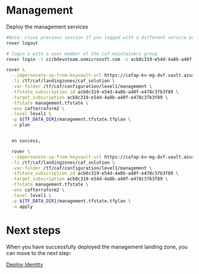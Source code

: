 
# Management
Deploy the management services

```bash
#Note: close previous session if you logged with a different service principal using --impersonate-sp-from-keyvault-url
rover logout

# login a with a user member of the caf-maintainers group
rover login -t cirbdevoteam.onmicrosoft.com -s acb8c319-e54d-4a8b-a40f-e478c37b3f89

rover \
  --impersonate-sp-from-keyvault-url https://cafap-kv-mg-dxf.vault.azure.net/ \
  -lz /tf/caf/landingzones/caf_solution \
  -var-folder /tf/caf/configuration/level1/management \
  -tfstate_subscription_id acb8c319-e54d-4a8b-a40f-e478c37b3f89 \
  -target_subscription acb8c319-e54d-4a8b-a40f-e478c37b3f89 \
  -tfstate management.tfstate \
  -env cafterraform2 \
  -level level1 \
  -p ${TF_DATA_DIR}/management.tfstate.tfplan \
  -a plan


  on success,

  rover \
  --impersonate-sp-from-keyvault-url https://cafap-kv-mg-dxf.vault.azure.net/ \
  -lz /tf/caf/landingzones/caf_solution \
  -var-folder /tf/caf/configuration/level1/management \
  -tfstate_subscription_id acb8c319-e54d-4a8b-a40f-e478c37b3f89 \
  -target_subscription acb8c319-e54d-4a8b-a40f-e478c37b3f89 \
  -tfstate management.tfstate \
  -env cafterraform2 \
  -level level1 \
  -p ${TF_DATA_DIR}/management.tfstate.tfplan \
  -a apply

```


# Next steps

When you have successfully deployed the management landing zone, you can move to the next step:

[Deploy Identity](../../level1/identity/readme.md)
